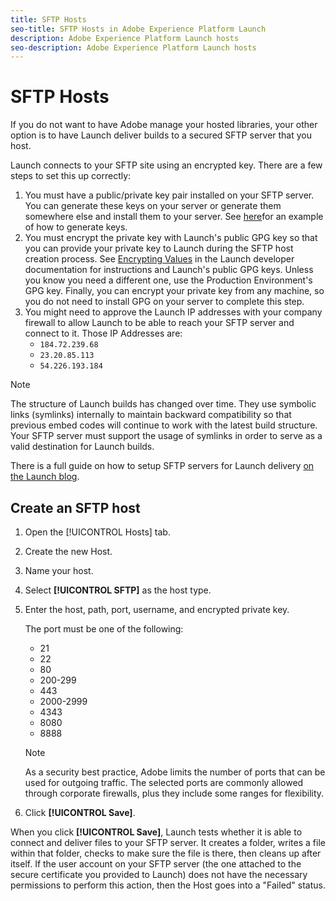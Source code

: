 ```yaml
---
title: SFTP Hosts
seo-title: SFTP Hosts in Adobe Experience Platform Launch
description: Adobe Experience Platform Launch hosts
seo-description: Adobe Experience Platform Launch hosts
---
```


# SFTP Hosts

If you do not want to have Adobe manage your hosted libraries, your other option is to have Launch deliver builds to a secured SFTP server that you host.

Launch connects to your SFTP site using an encrypted key. There are a few steps to set this up correctly:

1. You must have a public/private key pair installed on your SFTP server.  You can generate these keys on your server or generate them somewhere else and install them to your server.  See [here](https://help.github.com/articles/generating-a-new-ssh-key-and-adding-it-to-the-ssh-agent/#generating-a-new-ssh-key)for an example of how to generate keys.
1. You must encrypt the private key with Launch's public GPG key so that you can provide your private key to Launch during the SFTP host creation process.  See [Encrypting Values](https://developer.adobelaunch.com/api/guides/encrypting_values/) in the Launch developer documentation for instructions and Launch's public GPG keys.  Unless you know you need a different one, use the Production Environment's GPG key.  Finally, you can encrypt your private key from any  machine, so you do not need to install GPG on your server to complete this step.
1. You might need to approve the Launch IP addresses with your company firewall to allow Launch to be able to reach your SFTP server and connect to it.  Those IP Addresses are:
   * `184.72.239.68`
   * `23.20.85.113`
   * `54.226.193.184`

>[!NOTE]
>
>The structure of Launch builds has changed over time.  They use symbolic links (symlinks) internally to maintain backward compatibility so that previous embed codes will continue to work with the latest build structure.  Your SFTP server must support the usage of symlinks in order to serve as a valid destination for Launch builds.

There is a full guide on how to setup SFTP servers for Launch delivery [on the Launch blog](https://medium.com/launch-by-adobe/configuring-an-sftp-server-for-use-with-adobe-launch-bc626027e5a6).

## Create an SFTP host

1. Open the [!UICONTROL Hosts] tab.
1. Create the new Host.
1. Name your host.
1. Select **[!UICONTROL SFTP]** as the host type.
1. Enter the host, path, port, username, and encrypted private key.

   The port must be one of the following:

   * 21
   * 22
   * 80
   * 200-299
   * 443
   * 2000-2999
   * 4343
   * 8080
   * 8888
   
   >[!NOTE]
   >
   >As a security best practice, Adobe limits the number of ports that can be used for outgoing traffic. The selected ports are commonly allowed through corporate firewalls, plus they include some ranges for flexibility.

1. Click **[!UICONTROL Save]**.

When you click **[!UICONTROL Save]**, Launch tests whether it is able to connect and deliver files to your SFTP server. It creates a folder, writes a file within that folder, checks to make sure the file is there, then cleans up after itself. If the user account on your SFTP server (the one attached to the secure certificate you provided to Launch) does not have the necessary permissions to perform this action, then the Host goes into a "Failed" status.
